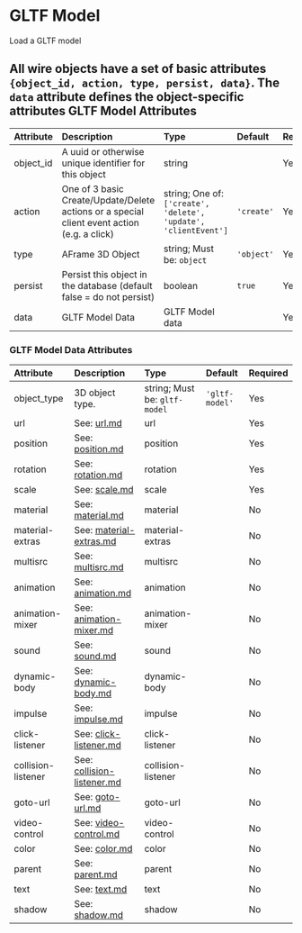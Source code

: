 
GLTF Model
==========


Load a GLTF model

All wire objects have a set of basic attributes ```{object_id, action, type, persist, data}```. The ```data``` attribute defines the object-specific attributes
GLTF Model Attributes
---------------------

|Attribute|Description|Type|Default|Required|
| :--- | :--- | :--- | :--- | :--- |
|object_id|A uuid or otherwise unique identifier for this object|string||Yes|
|action|One of 3 basic Create/Update/Delete actions or a special client event action (e.g. a click)|string; One of: ```['create', 'delete', 'update', 'clientEvent']```|```'create'```|Yes|
|type|AFrame 3D Object|string; Must be: ```object```|```'object'```|Yes|
|persist|Persist this object in the database (default false = do not persist)|boolean|```true```|Yes|
|data|GLTF Model Data|GLTF Model data||Yes|

### GLTF Model Data Attributes

|Attribute|Description|Type|Default|Required|
| :--- | :--- | :--- | :--- | :--- |
|object_type|3D object type.|string; Must be: ```gltf-model```|```'gltf-model'```|Yes|
|url|See: [url.md](url.md)|url||Yes|
|position|See: [position.md](position.md)|position||Yes|
|rotation|See: [rotation.md](rotation.md)|rotation||Yes|
|scale|See: [scale.md](scale.md)|scale||Yes|
|material|See: [material.md](material.md)|material||No|
|material-extras|See: [material-extras.md](material-extras.md)|material-extras||No|
|multisrc|See: [multisrc.md](multisrc.md)|multisrc||No|
|animation|See: [animation.md](animation.md)|animation||No|
|animation-mixer|See: [animation-mixer.md](animation-mixer.md)|animation-mixer||No|
|sound|See: [sound.md](sound.md)|sound||No|
|dynamic-body|See: [dynamic-body.md](dynamic-body.md)|dynamic-body||No|
|impulse|See: [impulse.md](impulse.md)|impulse||No|
|click-listener|See: [click-listener.md](click-listener.md)|click-listener||No|
|collision-listener|See: [collision-listener.md](collision-listener.md)|collision-listener||No|
|goto-url|See: [goto-url.md](goto-url.md)|goto-url||No|
|video-control|See: [video-control.md](video-control.md)|video-control||No|
|color|See: [color.md](color.md)|color||No|
|parent|See: [parent.md](parent.md)|parent||No|
|text|See: [text.md](text.md)|text||No|
|shadow|See: [shadow.md](shadow.md)|shadow||No|
